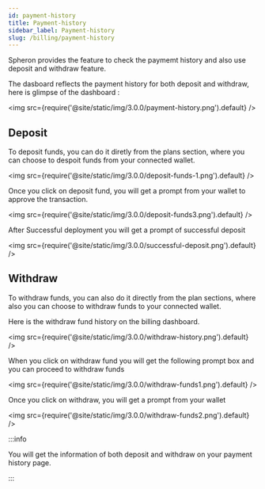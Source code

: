 ```yaml
---
id: payment-history
title: Payment-history
sidebar_label: Payment-history
slug: /billing/payment-history
---
```


Spheron provides the feature to check the paymemt history and also use deposit and withdraw feature. 

The dasboard reflects the payment history for both deposit and withdraw, here is glimpse of the dashboard : 

<img src={require('@site/static/img/3.0.0/payment-history.png').default} /> 

## Deposit 

To deposit funds, you can do it diretly from the plans section, where you can choose to despoit funds from your connected wallet. 

<img src={require('@site/static/img/3.0.0/deposit-funds-1.png').default} />

Once you click on deposit fund, you will get a prompt from your wallet to approve the transaction. 

<img src={require('@site/static/img/3.0.0/deposit-funds3.png').default} />

After Successful deployment you will get a prompt of successful deposit 

<img src={require('@site/static/img/3.0.0/successful-deposit.png').default} />

## Withdraw

To withdraw funds, you can also do it directly from the plan sections, where also you can choose to withdraw funds to your connected wallet. 

Here is the withdraw fund history on the billing dashboard.

<img src={require('@site/static/img/3.0.0/withdraw-history.png').default} />

When you click on withdraw fund you will get the following prompt box and you can proceed to withdraw funds 

<img src={require('@site/static/img/3.0.0/withdraw-funds1.png').default} />

Once you click on withdraw, you will get a prompt from your wallet 

<img src={require('@site/static/img/3.0.0/withdraw-funds2.png').default} />

:::info

You will get the information of both deposit and withdraw on your payment history page. 

:::